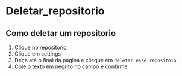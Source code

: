 # Deletar_repositorio

## Como deletar um repositorio

1. Clique no repositorio
2. Clique em settings
3. Deça até o final da pagina e clieque em ```deletar esse repositoio```
4. Cole o texto em negrito no campo e confirme
